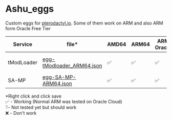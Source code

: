 # Ashu_eggs
Custom eggs for [pterodactyl.io](https://pterodactyl.io). 
Some of them work on ARM and also ARM form Oracle Free Tier

| Service | file* | AMD64 | ARM64 | ARM Oracle | More info |
|--|--|--|--|--|--|
| tModLoader | [egg-tModloader_ARM64.json](https://github.com/Ashu11-A/Ashu_eggs/raw/main/egg-tModloader_ARM64.json) | ✅ | ✅ | ✅ |running with mono 
| SA-MP | [egg-SA-MP-ARM64.json](https://github.com/Ashu11-A/Ashu_eggs/raw/main/egg-SA-MP-ARM64.json) | ✅ | ✅ | ✅ |

*Right click and click save  
✅ - Working (Normal ARM was tested on Oracle Cloud)  
❔- Not tested yet but should work  
❌ - Don't work 
